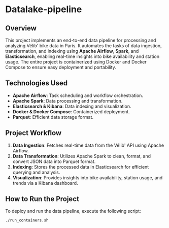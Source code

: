 # Datalake-pipeline

## Overview

This project implements an end-to-end data pipeline for processing and analyzing Vélib' bike data in Paris. It automates the tasks of data ingestion, transformation, and indexing using **Apache Airflow**, **Spark**, and **Elasticsearch**, enabling real-time insights into bike availability and station usage. The entire project is containerized using Docker and Docker Compose to ensure easy deployment and portability.

## Technologies Used

- **Apache Airflow**: Task scheduling and workflow orchestration.
- **Apache Spark**: Data processing and transformation.
- **Elasticsearch & Kibana**: Data indexing and visualization.
- **Docker & Docker Compose**: Containerized deployment.
- **Parquet**: Efficient data storage format.

## Project Workflow

1. **Data Ingestion**: Fetches real-time data from the Vélib' API using Apache Airflow.
2. **Data Transformation**: Utilizes Apache Spark to clean, format, and convert JSON data into Parquet format.
3. **Indexing**: Stores the processed data in Elasticsearch for efficient querying and analysis.
4. **Visualization**: Provides insights into bike availability, station usage, and trends via a Kibana dashboard.

## How to Run the Project

To deploy and run the data pipeline, execute the following script:

```bash
./run_containers.sh
